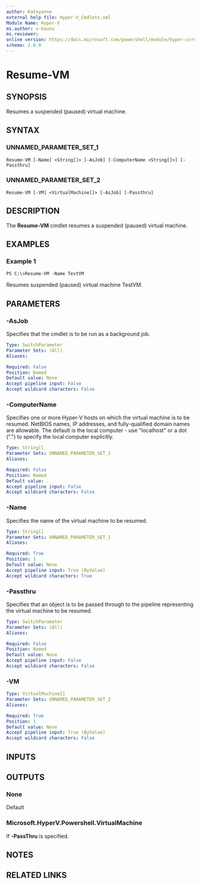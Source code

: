 ```yaml
---
author: Kateyanne
external help file: Hyper-V_Cmdlets.xml
Module Name: Hyper-V
ms.author: v-kaunu
ms.reviewer: 
online version: https://docs.microsoft.com/powershell/module/hyper-v/resume-vm?view=windowsserver2012-ps&wt.mc_id=ps-gethelp
schema: 2.0.0
---
```


# Resume-VM

## SYNOPSIS
Resumes a suspended (paused) virtual machine.

## SYNTAX

### UNNAMED_PARAMETER_SET_1
```
Resume-VM [-Name] <String[]> [-AsJob] [-ComputerName <String[]>] [-Passthru]
```

### UNNAMED_PARAMETER_SET_2
```
Resume-VM [-VM] <VirtualMachine[]> [-AsJob] [-Passthru]
```

## DESCRIPTION
The **Resume-VM** cmdlet resumes a suspended (paused) virtual machine.

## EXAMPLES

### Example 1
```
PS C:\>Resume-VM -Name TestVM
```

Resumes suspended (paused) virtual machine TestVM.

## PARAMETERS

### -AsJob
Specifies that the cmdlet is to be run as a background job.

```yaml
Type: SwitchParameter
Parameter Sets: (All)
Aliases: 

Required: False
Position: Named
Default value: None
Accept pipeline input: False
Accept wildcard characters: False
```

### -ComputerName
Specifies one or more Hyper-V hosts on which the virtual machine is to be resumed.
NetBIOS names, IP addresses, and fully-qualified domain names are allowable.
The default is the local computer - use "localhost" or a dot (".") to specify the local computer explicitly.

```yaml
Type: String[]
Parameter Sets: UNNAMED_PARAMETER_SET_1
Aliases: 

Required: False
Position: Named
Default value: .
Accept pipeline input: False
Accept wildcard characters: False
```

### -Name
Specifies the name of the virtual machine to be resumed.

```yaml
Type: String[]
Parameter Sets: UNNAMED_PARAMETER_SET_1
Aliases: 

Required: True
Position: 1
Default value: None
Accept pipeline input: True (ByValue)
Accept wildcard characters: True
```

### -Passthru
Specifies that an object is to be passed through to the pipeline representing the virtual machine to be resumed.

```yaml
Type: SwitchParameter
Parameter Sets: (All)
Aliases: 

Required: False
Position: Named
Default value: None
Accept pipeline input: False
Accept wildcard characters: False
```

### -VM
```yaml
Type: VirtualMachine[]
Parameter Sets: UNNAMED_PARAMETER_SET_2
Aliases: 

Required: True
Position: 1
Default value: None
Accept pipeline input: True (ByValue)
Accept wildcard characters: False
```

## INPUTS

## OUTPUTS

### None
Default

### Microsoft.HyperV.Powershell.VirtualMachine
If **-PassThru** is specified.

## NOTES

## RELATED LINKS



